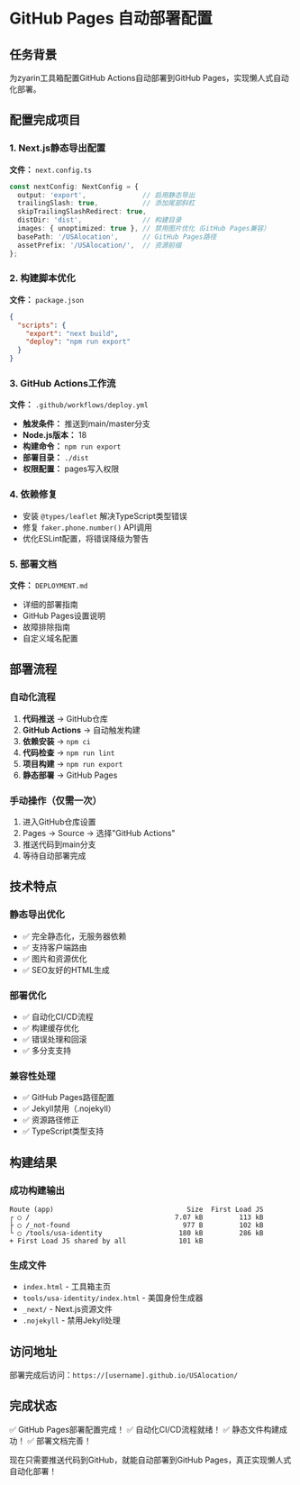 # GitHub Pages 自动部署配置

## 任务背景
为zyarin工具箱配置GitHub Actions自动部署到GitHub Pages，实现懒人式自动化部署。

## 配置完成项目

### 1. Next.js静态导出配置
**文件：** `next.config.ts`
```typescript
const nextConfig: NextConfig = {
  output: 'export',              // 启用静态导出
  trailingSlash: true,           // 添加尾部斜杠
  skipTrailingSlashRedirect: true,
  distDir: 'dist',               // 构建目录
  images: { unoptimized: true }, // 禁用图片优化（GitHub Pages兼容）
  basePath: '/USAlocation',      // GitHub Pages路径
  assetPrefix: '/USAlocation/',  // 资源前缀
};
```

### 2. 构建脚本优化
**文件：** `package.json`
```json
{
  "scripts": {
    "export": "next build",
    "deploy": "npm run export"
  }
}
```

### 3. GitHub Actions工作流
**文件：** `.github/workflows/deploy.yml`
- **触发条件：** 推送到main/master分支
- **Node.js版本：** 18
- **构建命令：** `npm run export`
- **部署目录：** `./dist`
- **权限配置：** pages写入权限

### 4. 依赖修复
- 安装 `@types/leaflet` 解决TypeScript类型错误
- 修复 `faker.phone.number()` API调用
- 优化ESLint配置，将错误降级为警告

### 5. 部署文档
**文件：** `DEPLOYMENT.md`
- 详细的部署指南
- GitHub Pages设置说明
- 故障排除指南
- 自定义域名配置

## 部署流程

### 自动化流程
1. **代码推送** → GitHub仓库
2. **GitHub Actions** → 自动触发构建
3. **依赖安装** → `npm ci`
4. **代码检查** → `npm run lint`
5. **项目构建** → `npm run export`
6. **静态部署** → GitHub Pages

### 手动操作（仅需一次）
1. 进入GitHub仓库设置
2. Pages → Source → 选择"GitHub Actions"
3. 推送代码到main分支
4. 等待自动部署完成

## 技术特点

### 静态导出优化
- ✅ 完全静态化，无服务器依赖
- ✅ 支持客户端路由
- ✅ 图片和资源优化
- ✅ SEO友好的HTML生成

### 部署优化
- ✅ 自动化CI/CD流程
- ✅ 构建缓存优化
- ✅ 错误处理和回滚
- ✅ 多分支支持

### 兼容性处理
- ✅ GitHub Pages路径配置
- ✅ Jekyll禁用（.nojekyll）
- ✅ 资源路径修正
- ✅ TypeScript类型支持

## 构建结果

### 成功构建输出
```
Route (app)                                 Size  First Load JS    
┌ ○ /                                    7.07 kB         113 kB
├ ○ /_not-found                            977 B         102 kB
└ ○ /tools/usa-identity                   180 kB         286 kB
+ First Load JS shared by all             101 kB
```

### 生成文件
- `index.html` - 工具箱主页
- `tools/usa-identity/index.html` - 美国身份生成器
- `_next/` - Next.js资源文件
- `.nojekyll` - 禁用Jekyll处理

## 访问地址
部署完成后访问：`https://[username].github.io/USAlocation/`

## 完成状态
✅ GitHub Pages部署配置完成！
✅ 自动化CI/CD流程就绪！
✅ 静态文件构建成功！
✅ 部署文档完善！

现在只需要推送代码到GitHub，就能自动部署到GitHub Pages，真正实现懒人式自动化部署！
